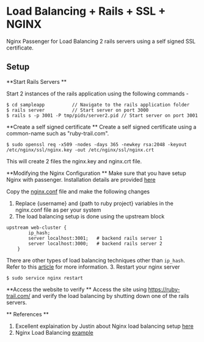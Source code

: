 Load Balancing + Rails + SSL + NGINX
====================================

Nginx Passenger for Load Balancing 2 rails servers using a self signed SSL certificate.

Setup
-----

**Start Rails Servers **

Start 2 instances of the rails application using the following commands - 

```
$ cd sampleapp          // Navigate to the rails application folder
$ rails server          // Start server on port 3000
$ rails s -p 3001 -P tmp/pids/server2.pid // Start server on port 3001 

```
**Create a self signed certificate **
Create a self signed certificate using a common-name such as "ruby-trail.com". 
```
$ sudo openssl req -x509 -nodes -days 365 -newkey rsa:2048 -keyout /etc/nginx/ssl/nginx.key -out /etc/nginx/ssl/nginx.crt
```
This will create 2 files the nginx.key and nginx.crt file.

**Modifying the Nginx Configuration **
Make sure that you have setup Nginx with passenger. Installation details are provided [here](http://ershadk.com/blog/2012/04/05/set-up-rails-3-2-2-with-passenger-rvm-and-ngnix/)

Copy the [nginx.conf](https://github.com/haridnr/rails-nginx-ssl-setup/blob/master/nginx-setup/nginx.conf) file and make the following changes
1. Replace {username} and {path to ruby project} variables in the nginx.conf file as per your system
2. The load balancing setup is done using the upstream block
```
upstream web-cluster {
        ip_hash;
        server localhost:3001;   # backend rails server 1
        server localhost:3000;   # backend rails server 2
    }
```
There are other types of load balancing techniques other than ``` ip_hash ```.
Refer to this [article](http://nginx.org/en/docs/http/load_balancing.html) for more information.
3. Restart your nginx server
```
$ sudo service nginx restart
```

**Access the website to verify **
Access the site using https://ruby-trail.com/ and verify the load balancing by shutting down one of the rails servers.

** References **
1. Excellent explaination by Justin about Nginx load balancing setup [here](http://spin.atomicobject.com/2013/07/08/nginx-load-balancing-reverse-proxy-updated/)
2. Nginx Load Balancing [example](http://cepa.io/devlog/secure-https-load-balancing-with-nginx)






